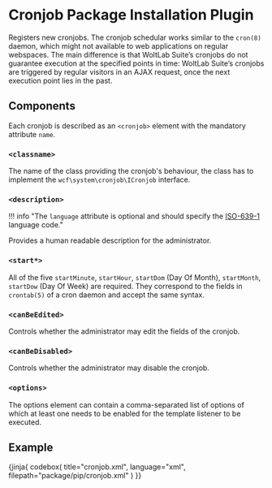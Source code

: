 # Cronjob Package Installation Plugin

Registers new cronjobs.
The cronjob schedular works similar to the `cron(8)` daemon, which might not available to web applications on regular webspaces.
The main difference is that WoltLab Suite’s cronjobs do not guarantee execution at the specified points in time:
WoltLab Suite’s cronjobs are triggered by regular visitors in an AJAX request, once the next execution point lies in the past.

## Components

Each cronjob is described as an `<cronjob>` element with the mandatory attribute `name`.

### `<classname>`

The name of the class providing the cronjob's behaviour,
the class has to implement the `wcf\system\cronjob\ICronjob` interface.

### `<description>`

!!! info "The `language` attribute is optional and should specify the [ISO-639-1](https://en.wikipedia.org/wiki/ISO_639-1) language code."

Provides a human readable description for the administrator.

### `<start*>`

All of the five `startMinute`, `startHour`, `startDom` (Day Of Month), `startMonth`, `startDow` (Day Of Week) are required.
They correspond to the fields in `crontab(5)` of a cron daemon and accept the same syntax.

### `<canBeEdited>`

Controls whether the administrator may edit the fields of the cronjob.

### `<canBeDisabled>`

Controls whether the administrator may disable the cronjob.

### `<options>`

The options element can contain a comma-separated list of options of which at least one needs to be enabled for the template listener to be executed.

## Example

{jinja{ codebox(
  title="cronjob.xml",
  language="xml",
  filepath="package/pip/cronjob.xml"
) }}

